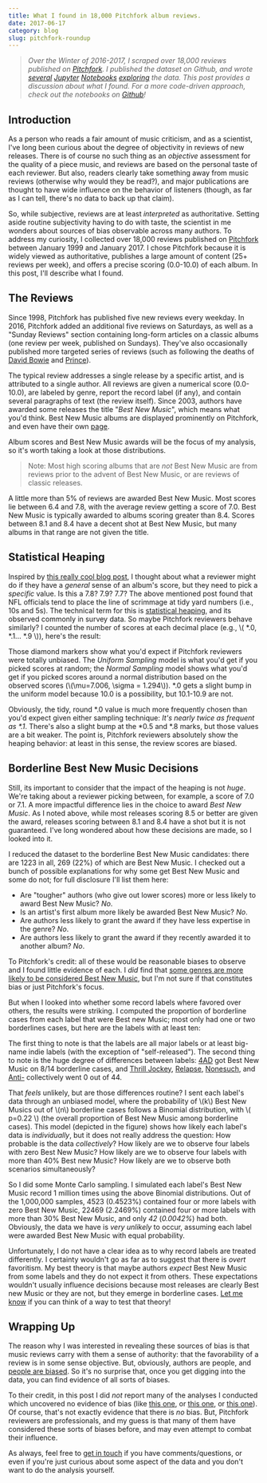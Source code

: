 ```yaml
---
title: What I found in 18,000 Pitchfork album reviews.
date: 2017-06-17
category: blog
slug: pitchfork-roundup
---
```



>_Over the Winter of 2016-2017, I scraped over 18,000 reviews published on [Pitchfork](http://pitchfork.com/). I published the dataset on Github, and wrote [several](http://nbviewer.jupyter.org/github/nolanbconaway/pitchfork-data/blob/master/notebooks/author-autocorrelation.ipynb) [Jupyter](http://nbviewer.jupyter.org/github/nolanbconaway/pitchfork-data/blob/master/notebooks/best-new-music-iid.ipynb) [Notebooks](http://nbviewer.jupyter.org/github/nolanbconaway/pitchfork-data/blob/master/notebooks/artist-development.ipynb) [exploring](http://nbviewer.jupyter.org/github/nolanbconaway/pitchfork-data/blob/master/notebooks/review-score-exploration.ipynb) the data. This post provides a discussion about what I found. For a more code-driven approach, check out the notebooks on [Github](https://github.com/nolanbconaway/pitchfork-data)!_


## Introduction

As a person who reads a fair amount of music criticism, and as a scientist, I've long been curious about the degree of objectivity in reviews of new releases. There is of course no such thing as an _objective_ assessment for the quality of a piece music, and reviews are based on the personal taste of each reviewer. But also, readers clearly take something away from music reviews (otherwise why would they be read?), and major publications are thought to have wide influence on the behavior of listeners (though, as far as I can tell, there's no data to back up that claim).

So, while subjective, reviews are at least _interpreted_ as authoritative. Setting aside routine subjectivity having to do with taste, the scientist in me wonders about sources of bias observable across many authors. To address my curiosity, I collected over 18,000 reviews published on [Pitchfork](http://pitchfork.com/) between January 1999 and January 2017. I chose Pitchfork because it is widely viewed as authoritative, publishes a large amount of content (25+ reviews per week), and offers a precise scoring (0.0-10.0) of each album. In this post, I'll describe what I found.

## The Reviews

Since 1998, Pitchfork has published five new reviews every weekday. In 2016, Pitchfork added an additional five reviews on Saturdays, as well as a "Sunday Reviews" section containing long-form articles on a classic albums (one review per week, published on Sundays). They've also occasionally published more targeted series of reviews (such as following the deaths of [David Bowie](http://pitchfork.com/artists/438-david-bowie/) and [Prince](http://pitchfork.com/artists/3397-prince/)).

The typical review addresses a single release by a specific artist, and is attributed to a single author. All reviews are given a numerical score (0.0-10.0), are labeled by genre, report the record label (if any), and contain several paragraphs of text (the review itself). Since 2003, authors have awarded some releases the title "_Best New Music_", which means what you'd think. Best New Music albums are displayed prominently on Pitchfork, and even have their own [page](http://pitchfork.com/reviews/best/albums/).

Album scores and Best New Music awards will be the focus of my analysis, so it's worth taking a look at those distributions.

<object type="image/svg+xml" data="{attach}pitchfork-roundup/score-bmn-hist.svg"></object>

> Note: Most high scoring albums that are _not_ Best New Music are from reviews prior to the advent of Best New Music, or are reviews of classic releases.

A little more than 5% of reviews are awarded Best New Music. Most scores lie between 6.4 and 7.8, with the average review getting a score of 7.0. Best New Music is typically awarded to albums scoring greater than 8.4. Scores between 8.1 and 8.4 have a decent shot at Best New Music, but many albums in that range are not given the title. 

## Statistical Heaping

Inspired by [this really cool blog post](https://gutterstats.wordpress.com/2015/11/03/are-nfl-officials-biased-with-their-ball-placement/), I thought about what a reviewer might do if they have a _general_ sense of an album's score, but they need to pick a _specific_ value. Is this a 7.8? 7.9? 7.7? The above mentioned post found that NFL officials tend to place the line of scrimmage at tidy yard numbers (i.e., 10s and 5s). The technical term for this is [statistical heaping](http://ww2.amstat.org/sections/SRMS/Proceedings/y1958/Patterns%20Of%20Heaping%20In%20The%20Reporting%20Of%20Numerical%20Data.pdf), and its observed commonly in survey data. So maybe Pitchfork reviewers behave similarly? I counted the number of scores at each decimal place (e.g., \\( *.0, *.1... *.9 \\)), here's the result:

<object type="image/svg+xml" data="{attach}pitchfork-roundup/score-anchor-points.svg"></object>

Those diamond markers show what you'd expect if Pitchfork reviewers were totally unbiased. The _Uniform Sampling_ model is what you'd get if you picked scores at random; the _Normal Sampling_ model shows what you'd get if you picked scores around a normal distribution  based on the observed scores (\\(\mu=7.006, \sigma = 1.294\\)). *.0 gets a slight bump in the uniform model because 10.0 is a possibility, but 10.1-10.9 are not. 

Obviously, the tidy, round *.0 value is much more frequently chosen than you'd expect given either sampling technique: _It's nearly twice as frequent as *.1_. There's also a slight bump at the *0.5 and *.8  marks, but those values are a bit weaker. The point is, Pitchfork reviewers absolutely show the heaping behavior: at least in this sense, the review scores are biased. 

## Borderline Best New Music Decisions

Still, its important to consider that the impact of the heaping is not _huge_. We're taking about a reviewer picking between, for example, a score of 7.0 or 7.1. A more impactful difference lies in the choice to award _Best New Music_. As I noted above, while most releases scoring 8.5 or better are given the award, releases scoring between 8.1 and 8.4 have a shot but it is not guaranteed. I've long wondered about how these decisions are made, so I looked into it.

I reduced the dataset to the borderline Best New Music candidates: there are 1223 in all, 269 (22%) of which are Best New Music. I checked out a bunch of possible explanations for why some get Best New Music and some do not; for full disclosure I'll list them here:

- Are "tougher" authors (who give out lower scores) more or less likely to award Best New Music? _No_.
- Is an artist's first album more likely be awarded Best New Music? _No_.
- Are authors less likely to grant the award if they have less expertise in the genre? _No_.
- Are authors less likely to grant the award if they recently awarded it to another album? _No_.

To Pitchfork's credit: all of these would be reasonable biases to observe and I found little evidence of each. I _did_ find that [some genres are more likely to be considered Best New Music](https://twitter.com/nolanbconaway/status/875568013050658818), but I'm not sure if that constitutes bias or just Pitchfork's focus.

But when I looked into whether some record labels where favored over others, the results were striking. I computed the proportion of borderline cases from each label that were Best new Music; most only had one or two borderlines cases, but here are the labels with at least ten:

<object type="image/svg+xml" data="{attach}pitchfork-roundup/borderline-by-label.svg"></object>

The first thing to note is that the labels are all major labels or at least big-name indie labels (with the exception of "self-released"). The second thing to note is the huge degree of differences between labels: [4AD](https://en.wikipedia.org/wiki/4AD) got Best New Music on 8/14 borderline cases, and [Thrill Jockey](https://en.wikipedia.org/wiki/Thrill_Jockey), [Relapse](https://en.wikipedia.org/wiki/Relapse_Records), [Nonesuch](https://en.wikipedia.org/wiki/Nonesuch_Records), and [Anti-](https://en.wikipedia.org/wiki/Anti-_(record_label)) collectively went 0 out of 44. 

That _feels_ unlikely, but are those differences routine? I sent each label's data through an unbiased model, where the probability of \\(k\\) Best New Musics out of \\(n\\) borderline cases follows a Binomial distribution, with \\( p=0.22 \\) (the overall proportion of Best New Music among borderline cases). This model (depicted in the figure) shows how likely each label's data is _individually_, but it does not really address the question: How probable is the data _collectively_?  How likely are we to observe four labels with zero Best New Music? How likely are we to observe four labels with more than 40% Best new Music? How likely are we to observe both scenarios simultaneously?

So I did some Monte Carlo sampling. I simulated each label's Best New Music record 1 million times using the above Binomial distributions. Out of the 1,000,000 samples, 4523 (0.4523%) contained four or more labels with zero Best New Music, 22469 (2.2469%) contained four or more labels with more than 30% Best New Music, and only _42_ (_0.0042%_) had both. Obviously, the data we have is _very unlikely_ to occur, assuming each label were awarded Best New Music with equal probability.

Unfortunately, I do not have a clear idea as to why record labels are treated differently. I certainty wouldn't go as far as to suggest that there is _overt_ favoritism. My best theory is that maybe authors _expect_ Best New Music from some labels and they do not expect it from others. These expectations wouldn't usually influence decisions because most releases are clearly Best new Music or they are not, but they emerge in borderline cases. [Let me know](mailto:nolanbconaway@gmail.com) if you can think of a way to test that theory!


## Wrapping Up

The reason why I was interested in revealing these sources of bias is that music reviews carry with them a sense of authority: that the favorability of a review is in some sense objective. But, obviously, authors are people, and [people are biased](https://en.wikipedia.org/wiki/List_of_cognitive_biases#Decision-making.2C_belief.2C_and_behavioral_biases). So it's no surprise that, once you get digging into the data, you can find evidence of all sorts of biases. 

To their credit, in this post I did _not_ report many of the analyses I conducted which uncovered no evidence of bias (like [this one](https://twitter.com/nolanbconaway/status/873754026080436224), or [this one](http://nbviewer.jupyter.org/github/nolanbconaway/pitchfork-data/blob/master/notebooks/reviewer-development.ipynb), or [this one](http://nbviewer.jupyter.org/github/nolanbconaway/pitchfork-data/blob/master/notebooks/best-new-music-iid.ipynb)). Of course, that's not exactly evidence that there is _no_ bias. But, Pitchfork reviewers are professionals, and my guess is that many of them have considered these sorts of biases before, and may even attempt to combat their influence.

As always, feel free to [get in touch](mailto:nolanbconaway@gmail.com) if you have comments/questions, or even if you're just curious about some aspect of the data and you don't want to do the analysis yourself.
